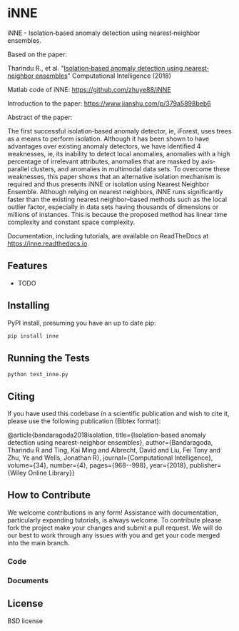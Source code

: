 # iNNE

iNNE - Isolation‐based anomaly detection using nearest‐neighbor ensembles.

Based on the paper:

Tharindu R., et al. "[Isolation‐based anomaly detection using nearest‐neighbor ensembles](https://onlinelibrary.wiley.com/doi/abs/10.1111/coin.12156)" Computational Intelligence (2018)

Matlab code of iNNE: https://github.com/zhuye88/iNNE

Introduction to the paper: https://www.jianshu.com/p/379a5898beb6


Abstract of the paper:

The first successful isolation‐based anomaly detector, ie, iForest, uses trees as a means to perform isolation. Although it has been shown to have advantages over existing anomaly detectors, we have identified 4 weaknesses, ie, its inability to detect local anomalies, anomalies with a high percentage of irrelevant attributes, anomalies that are masked by axis‐parallel clusters, and anomalies in multimodal data sets. To overcome these weaknesses, this paper shows that an alternative isolation mechanism is required and thus presents iNNE or isolation using Nearest Neighbor Ensemble. Although relying on nearest neighbors, iNNE runs significantly faster than the existing nearest neighbor–based methods such as the local outlier factor, especially in data sets having thousands of dimensions or millions of instances. This is because the proposed method has linear time complexity and constant space complexity.


Documentation, including tutorials, are available on ReadTheDocs at https://inne.readthedocs.io.

## Features

* TODO

## Installing

PyPI install, presuming you have an up to date pip:
```bash
pip install inne
```

## Running the Tests

```
python test_inne.py
```


## Citing

If you have used this codebase in a scientific publication and wish to cite it, please use the following publication (Bibtex format):

@article{bandaragoda2018isolation,
        title={Isolation-based anomaly detection using nearest-neighbor ensembles},
        author={Bandaragoda, Tharindu R and Ting, Kai Ming and Albrecht, David and Liu, Fei Tony and Zhu, Ye and Wells, Jonathan R},
        journal={Computational Intelligence},
        volume={34},
        number={4},
        pages={968--998},
        year={2018},
        publisher={Wiley Online Library}}

## How to Contribute

We welcome contributions in any form! Assistance with documentation, particularly expanding tutorials, is always welcome. To contribute please fork the project make your changes and submit a pull request. We will do our best to work through any issues with you and get your code merged into the main branch.

### Code
### Documents


## License
BSD license